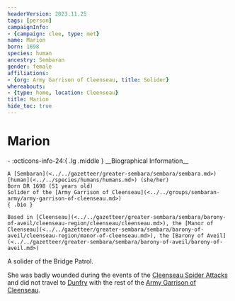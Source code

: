 ```yaml
---
headerVersion: 2023.11.25
tags: [person]
campaignInfo:
- {campaign: clee, type: met}
name: Marion
born: 1698
species: human
ancestry: Sembaran
gender: female
affiliations:
- {org: Army Garrison of Cleenseau, title: Solider}
whereabouts:
- {type: home, location: Cleenseau}
title: Marion
hide_toc: true
---
```

# Marion
<div class="grid cards ext-narrow-margin ext-one-column" markdown>
- :octicons-info-24:{ .lg .middle } __Biographical Information__

    A [Sembaran](<../../gazetteer/greater-sembara/sembara/sembara.md>) [human](<../../species/humans/humans.md>) (she/her)  
    Born DR 1698 (51 years old)  
    Solider of the [Army Garrison of Cleenseau](<../../groups/sembaran-army/army-garrison-of-cleenseau.md>)  
    { .bio }

    Based in [Cleenseau](<../../gazetteer/greater-sembara/sembara/barony-of-aveil/cleenseau-region/cleenseau/cleenseau.md>), the [Manor of Cleenseau](<../../gazetteer/greater-sembara/sembara/barony-of-aveil/cleenseau-region/manor-of-cleenseau.md>), the [Barony of Aveil](<../../gazetteer/greater-sembara/sembara/barony-of-aveil/barony-of-aveil.md>)
</div>


A solider of the Bridge Patrol.


She was badly wounded during the events of the [Cleenseau Spider Attacks](<../../events/1700s/1719/10/cleenseau-spider-attacks.md>) and did not travel to [Dunfry](<../../gazetteer/greater-sembara/sembara/western-marches/dunfry.md>) with the rest of the [Army Garrison of Cleenseau](<../../groups/sembaran-army/army-garrison-of-cleenseau.md>). 


